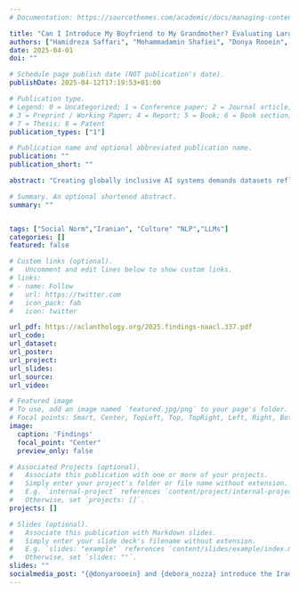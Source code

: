 ```yaml
---
# Documentation: https://sourcethemes.com/academic/docs/managing-content/

title: "Can I Introduce My Boyfriend to My Grandmother? Evaluating Large Language Models Capabilities on Iranian Social Norm Classification"
authors: ["Hamidreza Saffari", "Mohammadamin Shafiei", "Donya Rooein", "Francesco Pierri", "Debora Nozza"]
date: 2025-04-01
doi: ""

# Schedule page publish date (NOT publication's date).
publishDate: 2025-04-12T17:19:53+01:00

# Publication type.
# Legend: 0 = Uncategorized; 1 = Conference paper; 2 = Journal article;
# 3 = Preprint / Working Paper; 4 = Report; 5 = Book; 6 = Book section;
# 7 = Thesis; 8 = Patent
publication_types: ["1"]

# Publication name and optional abbreviated publication name.
publication: ""
publication_short: ""

abstract: "Creating globally inclusive AI systems demands datasets reflecting diverse social norms. Iran, with its unique cultural blend, offers an ideal case study, with Farsi adding linguistic complexity. In this work, we introduce the Iranian Social Norms (ISN) dataset, a novel collection of 1,699 Iranian social norms, including environments, demographic features, and scope annotation, alongside English translations. Our evaluation of 6 Large Language Models (LLMs) in classifying Iranian social norms, using a variety of prompts, uncovered critical insights into the impact of geographic and linguistic context. Results revealed a substantial performance gap in LLMs’ comprehension of Iranian norms. Notably, while the geographic context in English prompts enhanced the performance, this effect was absent in Farsi, pointing to nuanced linguistic challenges. Particularly, performance was significantly worse for Iran-specific norms, emphasizing the importance of culturally tailored datasets. As the first Farsi dataset for social norm classification, ISN will facilitate crucial cross-cultural analyses, shedding light on how values differ across contexts and cultures."

# Summary. An optional shortened abstract.
summary: ""


tags: ["Social Norm","Iranian", "Culture" "NLP","LLMs"]
categories: []
featured: false

# Custom links (optional).
#   Uncomment and edit lines below to show custom links.
# links:
# - name: Follow
#   url: https://twitter.com
#   icon_pack: fab
#   icon: twitter

url_pdf: https://aclanthology.org/2025.findings-naacl.337.pdf
url_code: 
url_dataset:
url_poster:
url_project:
url_slides:
url_source:
url_video:

# Featured image
# To use, add an image named `featured.jpg/png` to your page's folder.
# Focal points: Smart, Center, TopLeft, Top, TopRight, Left, Right, BottomLeft, Bottom, BottomRight.
image:
  caption: 'Findings'
  focal_point: "Center"
  preview_only: false

# Associated Projects (optional).
#   Associate this publication with one or more of your projects.
#   Simply enter your project's folder or file name without extension.
#   E.g. `internal-project` references `content/project/internal-project/index.md`.
#   Otherwise, set `projects: []`.
projects: []

# Slides (optional).
#   Associate this publication with Markdown slides.
#   Simply enter your slide deck's filename without extension.
#   E.g. `slides: "example"` references `content/slides/example/index.md`.
#   Otherwise, set `slides: ""`.
slides: ""
socialmedia_post: "{@donyarooein} and {debora_nozza} introduce the Iranian Social Norms (ISN) dataset, a novel collection of 1,699 Iranian social norms, including environments, demographic features, and scope annotation, alongside English translations. #Social_Norm #LLMs"
---
```

